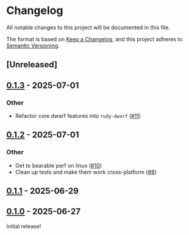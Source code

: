 # Changelog

All notable changes to this project will be documented in this file.

The format is based on [Keep a Changelog](https://keepachangelog.com/en/1.0.0/),
and this project adheres to [Semantic Versioning](https://semver.org/spec/v2.0.0.html).

## [Unreleased]

## [0.1.3](https://github.com/samscott89/rudy/compare/rudy-lldb-v0.1.2...rudy-lldb-v0.1.3) - 2025-07-01

### Other

- Refactor core dwarf features into `rudy-dwarf` ([#11](https://github.com/samscott89/rudy/pull/11))

## [0.1.2](https://github.com/samscott89/rudy/compare/rudy-lldb-v0.1.1...rudy-lldb-v0.1.2) - 2025-07-01

### Other

- Get to bearable perf on linux ([#10](https://github.com/samscott89/rudy/pull/10))
- Clean up tests and make them work cross-platform ([#8](https://github.com/samscott89/rudy/pull/8))

## [0.1.1](https://github.com/samscott89/rudy/compare/rudy-lldb-v0.1.0...rudy-lldb-v0.1.1) - 2025-06-29

## [0.1.0](https://github.com/samscott89/rudy/releases/tag/rudy-lldb-v0.1.0) - 2025-06-27

Initial release!